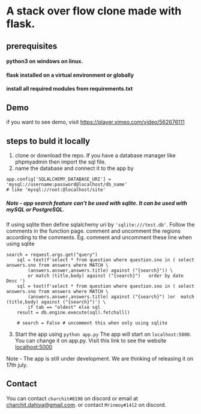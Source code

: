 # A stack over flow clone made with flask. 

## prerequisites
#### python3 on windows on linux.
#### flask installed on a virtual environment or globally
#### install all required modules from requirements.txt

## Demo
if you want to see demo, visit https://player.vimeo.com/video/562676111

## steps to buld it locally 
1. clone or download the repo. If you have a database manager like phpmyadmin then import the sql file.
2. name the database and connect it to the app by  
```
app.config['SQLALCHEMY_DATABASE_URI'] =   'mysql://username:password@localhost/db_name' 
# like 'mysql://root:@localhost/site' 
```

##### Note - app search feature can't be used with sqlite. It can be used with mySQL or PostgreSQL.

If using sqlite then define sqlalchemy uri by `'sqlite:///test.db'`. Follow the comments in the function page. 
comment and uncomment the regions according to the comments. Eg. comment and uncomment these line when using sqlite
```
search = request.args.get("query")
    sql = text(f'select * from question where question.sno in ( select answers.sno from answers where MATCH \
        (answers.answer,answers.title) against ("{search}")) \
        or match (title,body) against ("{search}")   order by date Desc ')
    sql = text(f'select * from question where question.sno in ( select answers.sno from answers where MATCH \
        (answers.answer,answers.title) against ("{search}") )or  match (title,body) against ("{search}")') \
        if tab == "oldest" else sql
    result = db.engine.execute(sql).fetchall()
    
    # search = False # uncomment this when only using sqlite
```
3. Start the app using `python app.py` The app will start on `localhost:5000`. You can change it on app.py. Visit this link to see the website [localhost:5000](localhost:5000)

Note - The app is still under development. We are thinking of releasing it on 17th july.
## Contact
You can contact `charchit#8198` on discord or email at charchit.dahiya@gmail.com.
or contact `Mrinmoy#1412` on discord.
